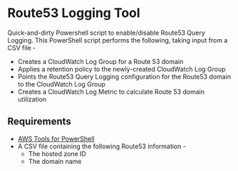 
# Route53 Logging Tool

Quick-and-dirty Powershell script to enable/disable Route53 Query Logging.  This PowerShell script performs the following, taking input from a CSV file -

* Creates a CloudWatch Log Group for a Route 53 domain
* Applies a retention policy to the newly-created CloudWatch Log Group
* Points the Route53 Query Logging configuration for the Route53 domain to the CloudWatch Log Group
* Creates a CloudWatch Log Metric to calculate Route 53 domain utilization

## Requirements

* [AWS Tools for PowerShell](https://aws.amazon.com/powershell/)
* A CSV file containing the following Route53 information -
  * The hosted zone ID
  * The domain name
